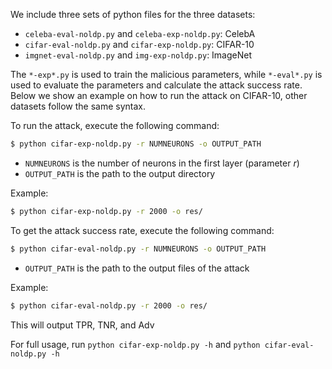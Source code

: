 We include three sets of python files for the three datasets:

- `celeba-eval-noldp.py` and `celeba-exp-noldp.py`: CelebA
- `cifar-eval-noldp.py` and `cifar-exp-noldp.py`: CIFAR-10
- `imgnet-eval-noldp.py` and `img-exp-noldp.py`: ImageNet

The `*-exp*.py` is used to train the malicious parameters, while `*-eval*.py` is used to evaluate the parameters and calculate the attack success rate. Below we show an example on how to run the attack on CIFAR-10, other datasets follow the same syntax.

To run the attack, execute the following command:

```bash
$ python cifar-exp-noldp.py -r NUMNEURONS -o OUTPUT_PATH
```
- `NUMNEURONS` is the number of neurons in the first layer (parameter $r$)
- `OUTPUT_PATH` is the path to the output directory

Example:
```bash
$ python cifar-exp-noldp.py -r 2000 -o res/
```

To get the attack success rate, execute the following command:
```bash
$ python cifar-eval-noldp.py -r NUMNEURONS -o OUTPUT_PATH
```
- `OUTPUT_PATH` is the path to the output files of the attack

Example:
```bash
$ python cifar-eval-noldp.py -r 2000 -o res/
```
This will output TPR, TNR, and Adv


For full usage, run `python cifar-exp-noldp.py -h` and `python cifar-eval-noldp.py -h`